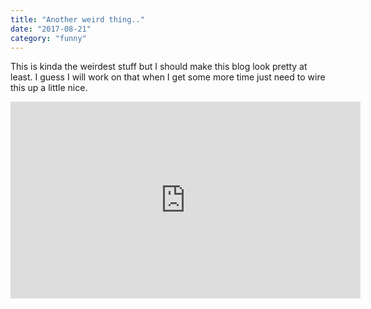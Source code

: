 ```yaml
---
title: "Another weird thing.."
date: "2017-08-21"
category: "funny"
---
```


This is kinda the weirdest stuff but I should make this blog look pretty at least. I guess I will work on that when I get some more time just need to wire this up a little nice.

<div class="container">
<iframe width="560" height="315" src="https://www.youtube.com/embed/BHkhIjG0DKc" frameborder="0" allow="accelerometer; autoplay; encrypted-media; gyroscope; picture-in-picture" allowfullscreen class="video"></iframe>
</div>
